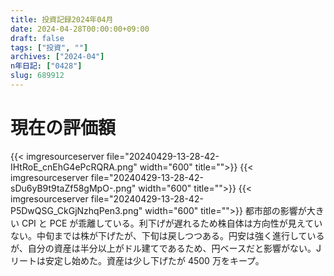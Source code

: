 ```yaml
---
title: 投資記録2024年04月
date: 2024-04-28T00:00:00+09:00
draft: false
tags: ["投資", ""]
archives: ["2024-04"]
n年日記: ["0428"]
slug: 689912
---
```


# 現在の評価額

{{< imgresourceserver file="20240429-13-28-42-IHtRoE_cnEhG4ePcRQRA.png" width="600" title="">}}
{{< imgresourceserver file="20240429-13-28-42-sDu6yB9t9taZf58gMpO-.png" width="600" title="">}}
{{< imgresourceserver file="20240429-13-28-42-P5DwQSG_CkGjNzhqPen3.png" width="600" title="">}}
都市部の影響が大きい CPI と PCE が乖離している。利下げが遅れるため株自体は方向性が見えていない。中旬までは株が下げたが、下旬は戻しつつある。円安は強く進行しているが、自分の資産は半分以上がドル建てであるため、円ベースだと影響がない。J リートは安定し始めた。資産は少し下げたが 4500 万をキープ。
